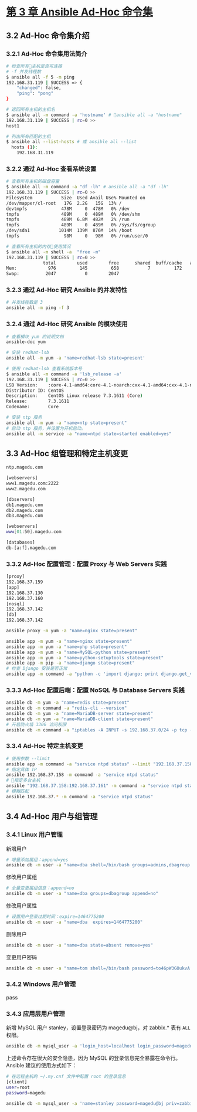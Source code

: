 # [第 3 章 Ansible Ad-Hoc 命令集](http://mrhuangyuhui.gitee.io/books/ZRzxpt_files/text/part0023.html)

## 3.2 Ad-Hoc 命令集介绍

### 3.2.1 Ad-Hoc 命令集用法简介

```bash
# 检查所有主机是否可连接
# -f 并发线程数
$ ansible all -f 5 -m ping
192.168.31.119 | SUCCESS => {
    "changed": false,
    "ping": "pong"
}
```

```bash
# 返回所有主机的主机名
$ ansible all -m command -a 'hostname' # ansible all -a "hostname"
192.168.31.119 | SUCCESS | rc=0 >>
host1
```

```bash
# 列出所有匹配的主机
$ ansible all --list-hosts # 或 ansible all --list
  hosts (1):
    192.168.31.119
```

### 3.2.2 通过 Ad-Hoc 查看系统设置

```bash
# 查看所有主机的磁盘容量
$ ansible all -m command -a "df -lh" # ansible all -a "df -lh"
192.168.31.119 | SUCCESS | rc=0 >>
Filesystem           Size  Used Avail Use% Mounted on
/dev/mapper/cl-root   17G  2.2G   15G  13% /
devtmpfs             478M     0  478M   0% /dev
tmpfs                489M     0  489M   0% /dev/shm
tmpfs                489M  6.8M  482M   2% /run
tmpfs                489M     0  489M   0% /sys/fs/cgroup
/dev/sda1           1014M  139M  876M  14% /boot
tmpfs                 98M     0   98M   0% /run/user/0
```

```bash
# 查看所有主机的内存使用情况
$ ansible all -m shell -a  "free -m"
192.168.31.119 | SUCCESS | rc=0 >>
              total        used        free      shared  buff/cache   available
Mem:            976         145         658           7         172         653
Swap:          2047           0        2047
```

### 3.2.3 通过 Ad-Hoc 研究 Ansible 的并发特性

```bash
# 并发线程数是 3
ansible all -m ping -f 3
```

### 3.2.4 通过 Ad-Hoc 研究 Ansible 的模块使用

```bash
# 查看模块 yum 的说明文档
ansible-doc yum
```

```bash
# 安装 redhat-lsb
ansible all -m yum -a 'name=redhat-lsb state=present'

# 使用 redhat-lsb 查看系统版本号
$ ansible all -m command -a 'lsb_release -a'
192.168.31.119 | SUCCESS | rc=0 >>
LSB Version:    :core-4.1-amd64:core-4.1-noarch:cxx-4.1-amd64:cxx-4.1-noarch:desktop-4.1-amd64:desktop-4.1-noarch:languages-4.1-amd64:languages-4.1-noarch:printing-4.1-amd64:printing-4.1-noarch
Distributor ID: CentOS
Description:    CentOS Linux release 7.3.1611 (Core) 
Release:        7.3.1611
Codename:       Core
```

```bash
# 安装 ntp 服务
ansible all -m yum -a "name=ntp state=present"
# 启动 ntp 服务，并设置为开机启动。
ansible all -m service -a "name=ntpd state=started enabled=yes"
```

## 3.3 Ad-Hoc 组管理和特定主机变更

```bash
ntp.magedu.com

[webservers]
www1.magedu.com:2222
www2.magedu.com

[dbservers]
db1.magedu.com
db2.magedu.com
db3.magedu.com

[webservers]
www[01:50].magedu.com

[databases]
db-[a:f].magedu.com
```

### 3.3.2 Ad-Hoc 配置管理：配置 Proxy 与 Web Servers 实践

```bash
[proxy]
192.168.37.159
[app]
192.168.37.130
192.168.37.160
[nosql]
192.168.37.142
[db]
192.168.37.142
```

```bash
ansible proxy -m yum -a "name=nginx state=present"
```

```bash
ansible app -m yum -a "name=nginx state=present"
ansible app -m yum -a "name=php state=present"
ansible app -m yum -a "name=MySQL-python state=present"
ansible app -m yum -a "name=python-setuptools state=present"
ansible app -m pip -a "name=django state=present"
# 检查 Django 安装是否正常
ansible app -m command -a "python -c 'import django; print django.get_version()'"
```

### 3.3.3 Ad-Hoc 配置后端：配置 NoSQL 与 Database Servers 实践

```bash
ansible db -m yum -a "name=redis state=present"
ansible db -m command -a "redis-cli --version"
ansible db -m yum -a "name=MariaDB-server state=present"
ansible db -m yum -a "name=MariaDB-client state=present"
# 开启防火墙 3306 访问权限
ansible db -m command -a "iptables -A INPUT -s 192.168.37.0/24 -p tcp -m tcp --dport 3306 -j ACCEPT"
```

### 3.3.4 Ad-Hoc 特定主机变更

```bash
# 使用参数 --limit
ansible app -m command -a "service ntpd status" --limit "192.168.37.158"
# 指定具体 IP
ansible 192.168.37.158 -m command -a "service ntpd status"
# 指定多台主机
ansible "192.168.37.158:192.168.37.161" -m command -a "service ntpd status"
# 模糊匹配
ansible 192.168.37.* -m command -a "service ntpd status"
```

## 3.4 Ad-Hoc 用户与组管理

### 3.4.1 Linux 用户管理

新增用户

```bash
# 增量添加属组：append=yes
ansible db -m user -a "name=dba shell=/bin/bash groups=admins,dbagroup append=yes home=/home/dba/ state=present"
```

修改用户属组

```bash
# 全量变更属组信息：append=no
ansible db -m user -a "name=dba groups=dbagroup append=no"
```

修改用户属性

```bash
# 设置用户登录过期时间：expire=1464775200
ansible db -m user -a "name=dba  expires=1464775200"
```

删除用户

```bash
ansible db -m user -a "name=dba state=absent remove=yes"
```

变更用户密码

```bash
ansible db -m user -a "name=tom shell=/bin/bash password=to46pW3GOukvA update_password=always"
```

### 3.4.2 Windows 用户管理

pass

### 3.4.3 应用层用户管理

新增 MySQL 用户 stanley，设置登录密码为 magedu@bj，对 zabbix.* 表有 `ALL` 权限。

```bash
ansible db -m mysql_user -a 'login_host=localhost login_password=magedu login_user=root name=stanley password=magedu@bj priv=zabbix.*:ALL state=present'
```

上述命令存在很大的安全隐患，因为 MySQL 的登录信息完全暴露在命令行。Ansible 建议的使用方式如下：

```bash
# 在远程主机的 ~/.my.cnf 文件中配置 root 的登录信息
[client]
user=root
password=magedu
```

```bash
ansible db -m mysql_user -a 'name=stanley password=magedu@bj priv=zabbix.*:ALL state=present'
```